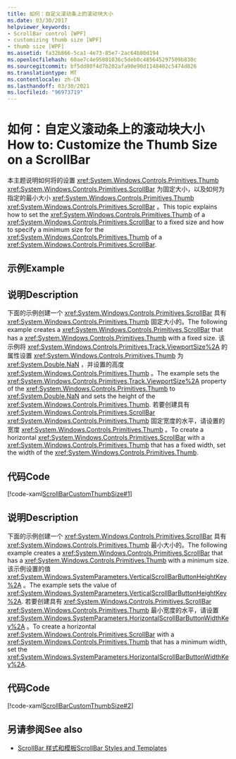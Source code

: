 ```yaml
---
title: 如何：自定义滚动条上的滚动块大小
ms.date: 03/30/2017
helpviewer_keywords:
- ScrollBar control [WPF]
- customizing thumb size [WPF]
- thumb size [WPF]
ms.assetid: fa32b866-5ca1-4e73-85e7-2ac64b80d194
ms.openlocfilehash: 60ae7c4e95801036c5deb0c485645297509b830c
ms.sourcegitcommit: bf5dd80f4d7b202afa90e90d1148402c5474d826
ms.translationtype: MT
ms.contentlocale: zh-CN
ms.lasthandoff: 03/30/2021
ms.locfileid: "96973719"
---
```

# <a name="how-to-customize-the-thumb-size-on-a-scrollbar"></a><span data-ttu-id="65b41-102">如何：自定义滚动条上的滚动块大小</span><span class="sxs-lookup"><span data-stu-id="65b41-102">How to: Customize the Thumb Size on a ScrollBar</span></span>
<span data-ttu-id="65b41-103">本主题说明如何将的设置 <xref:System.Windows.Controls.Primitives.Thumb> <xref:System.Windows.Controls.Primitives.ScrollBar> 为固定大小，以及如何为指定的最小大小 <xref:System.Windows.Controls.Primitives.Thumb> <xref:System.Windows.Controls.Primitives.ScrollBar> 。</span><span class="sxs-lookup"><span data-stu-id="65b41-103">This topic explains how to set the <xref:System.Windows.Controls.Primitives.Thumb> of a <xref:System.Windows.Controls.Primitives.ScrollBar> to a fixed size and how to specify a minimum size for the <xref:System.Windows.Controls.Primitives.Thumb> of a <xref:System.Windows.Controls.Primitives.ScrollBar>.</span></span>  
  
## <a name="example"></a><span data-ttu-id="65b41-104">示例</span><span class="sxs-lookup"><span data-stu-id="65b41-104">Example</span></span>  
  
## <a name="description"></a><span data-ttu-id="65b41-105">说明</span><span class="sxs-lookup"><span data-stu-id="65b41-105">Description</span></span>  
 <span data-ttu-id="65b41-106">下面的示例创建一个 <xref:System.Windows.Controls.Primitives.ScrollBar> 具有 <xref:System.Windows.Controls.Primitives.Thumb> 固定大小的。</span><span class="sxs-lookup"><span data-stu-id="65b41-106">The following example creates a <xref:System.Windows.Controls.Primitives.ScrollBar> that has a <xref:System.Windows.Controls.Primitives.Thumb> with a fixed size.</span></span> <span data-ttu-id="65b41-107">该示例将 <xref:System.Windows.Controls.Primitives.Track.ViewportSize%2A> 的属性设置 <xref:System.Windows.Controls.Primitives.Thumb> 为 <xref:System.Double.NaN> ，并设置的高度 <xref:System.Windows.Controls.Primitives.Thumb> 。</span><span class="sxs-lookup"><span data-stu-id="65b41-107">The example sets the <xref:System.Windows.Controls.Primitives.Track.ViewportSize%2A> property of the <xref:System.Windows.Controls.Primitives.Thumb> to <xref:System.Double.NaN> and sets the height of the <xref:System.Windows.Controls.Primitives.Thumb>.</span></span>  <span data-ttu-id="65b41-108">若要创建具有 <xref:System.Windows.Controls.Primitives.ScrollBar> <xref:System.Windows.Controls.Primitives.Thumb> 固定宽度的水平，请设置的宽度 <xref:System.Windows.Controls.Primitives.Thumb> 。</span><span class="sxs-lookup"><span data-stu-id="65b41-108">To create a horizontal <xref:System.Windows.Controls.Primitives.ScrollBar> with a <xref:System.Windows.Controls.Primitives.Thumb> that has a fixed width, set the width of the <xref:System.Windows.Controls.Primitives.Thumb>.</span></span>  
  
## <a name="code"></a><span data-ttu-id="65b41-109">代码</span><span class="sxs-lookup"><span data-stu-id="65b41-109">Code</span></span>  
 [!code-xaml[ScrollBarCustomThumbSize#1](~/samples/snippets/csharp/VS_Snippets_Wpf/ScrollBarCustomThumbSize/CS/Window1.xaml#1)]  
  
## <a name="description"></a><span data-ttu-id="65b41-110">说明</span><span class="sxs-lookup"><span data-stu-id="65b41-110">Description</span></span>  
 <span data-ttu-id="65b41-111">下面的示例创建一个 <xref:System.Windows.Controls.Primitives.ScrollBar> 具有 <xref:System.Windows.Controls.Primitives.Thumb> 最小大小的。</span><span class="sxs-lookup"><span data-stu-id="65b41-111">The following example creates a <xref:System.Windows.Controls.Primitives.ScrollBar> that has a <xref:System.Windows.Controls.Primitives.Thumb> with a minimum size.</span></span> <span data-ttu-id="65b41-112">该示例设置的值 <xref:System.Windows.SystemParameters.VerticalScrollBarButtonHeightKey%2A> 。</span><span class="sxs-lookup"><span data-stu-id="65b41-112">The example sets the value of <xref:System.Windows.SystemParameters.VerticalScrollBarButtonHeightKey%2A>.</span></span> <span data-ttu-id="65b41-113">若要创建具有 <xref:System.Windows.Controls.Primitives.ScrollBar> <xref:System.Windows.Controls.Primitives.Thumb> 最小宽度的水平，请设置 <xref:System.Windows.SystemParameters.HorizontalScrollBarButtonWidthKey%2A> 。</span><span class="sxs-lookup"><span data-stu-id="65b41-113">To create a horizontal <xref:System.Windows.Controls.Primitives.ScrollBar> with a <xref:System.Windows.Controls.Primitives.Thumb> that has a minimum width, set the <xref:System.Windows.SystemParameters.HorizontalScrollBarButtonWidthKey%2A>.</span></span>  
  
## <a name="code"></a><span data-ttu-id="65b41-114">代码</span><span class="sxs-lookup"><span data-stu-id="65b41-114">Code</span></span>  
 [!code-xaml[ScrollBarCustomThumbSize#2](~/samples/snippets/csharp/VS_Snippets_Wpf/ScrollBarCustomThumbSize/CS/Window1.xaml#2)]  
  
## <a name="see-also"></a><span data-ttu-id="65b41-115">另请参阅</span><span class="sxs-lookup"><span data-stu-id="65b41-115">See also</span></span>

- [<span data-ttu-id="65b41-116">ScrollBar 样式和模板</span><span class="sxs-lookup"><span data-stu-id="65b41-116">ScrollBar Styles and Templates</span></span>](scrollbar-styles-and-templates.md)
